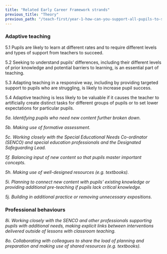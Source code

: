 ```yaml
---
title: "Related Early Career Framework strands"
previous_title: "Theory"
previous_path: "/teach-first/year-1-how-can-you-support-all-pupils-to-succeed/summer-week-3-ect-theory"
---
```


### Adaptive teaching

5.1 Pupils are likely to learn at different rates and to require different levels and types of support from teachers to succeed.

5.2 Seeking to understand pupils’ differences, including their different levels of prior knowledge and potential barriers to learning, is an essential part of teaching.

5.3 Adapting teaching in a responsive way, including by providing targeted support to pupils who are struggling, is likely to increase pupil success.

5.4 Adaptive teaching is less likely to be valuable if it causes the teacher to artificially create distinct tasks for different groups of pupils or to set lower expectations for particular pupils.

_5a. Identifying pupils who need new content further broken down._

_5b. Making use of formative assessment._

_5c. Working closely with the Special Educational Needs Co-ordinator (SENCO) and special education professionals and the Designated Safeguarding Lead._

_5f. Balancing input of new content so that pupils master important concepts._

_5h. Making use of well-designed resources (e.g. textbooks)._

_5i. Planning to connect new content with pupils’ existing knowledge or providing additional pre-teaching if pupils lack critical knowledge._

_5j. Building in additional practice or removing unnecessary expositions._

### Professional behaviours

_8i. Working closely with the SENCO and other professionals supporting pupils with additional needs, making explicit links between interventions delivered outside of lessons with classroom teaching._

_8o. Collaborating with colleagues to share the load of planning and preparation and making use of shared resources (e.g. textbooks)._
